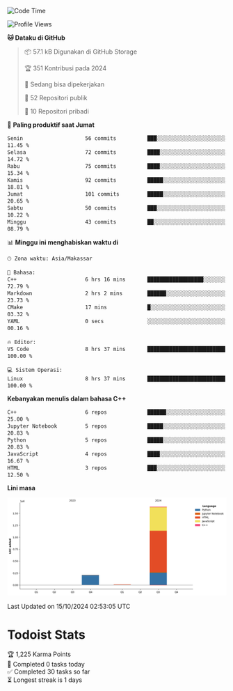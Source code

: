 <!--START_SECTION:waka-->
![Code Time](http://img.shields.io/badge/Code%20Time-63%20hrs%2031%20mins-blue)

![Profile Views](http://img.shields.io/badge/Profil%20dilihat-8-blue)

**🐱 Dataku di GitHub** 

> 📦 57.1 kB Digunakan di GitHub Storage 
 > 
> 🏆 351 Kontribusi pada 2024
 > 
> 💼 Sedang bisa dipekerjakan
 > 
> 📜 52 Repositori publik 
 > 
> 🔑 10 Repositori pribadi 
 > 
📅 **Paling produktif saat Jumat** 

```text
Senin                    56 commits          ███░░░░░░░░░░░░░░░░░░░░░░   11.45 % 
Selasa                   72 commits          ████░░░░░░░░░░░░░░░░░░░░░   14.72 % 
Rabu                     75 commits          ████░░░░░░░░░░░░░░░░░░░░░   15.34 % 
Kamis                    92 commits          █████░░░░░░░░░░░░░░░░░░░░   18.81 % 
Jumat                    101 commits         █████░░░░░░░░░░░░░░░░░░░░   20.65 % 
Sabtu                    50 commits          ███░░░░░░░░░░░░░░░░░░░░░░   10.22 % 
Minggu                   43 commits          ██░░░░░░░░░░░░░░░░░░░░░░░   08.79 % 
```


📊 **Minggu ini menghabiskan waktu di** 

```text
🕑︎ Zona waktu: Asia/Makassar

💬 Bahasa: 
C++                      6 hrs 16 mins       ██████████████████░░░░░░░   72.79 % 
Markdown                 2 hrs 2 mins        ██████░░░░░░░░░░░░░░░░░░░   23.73 % 
CMake                    17 mins             █░░░░░░░░░░░░░░░░░░░░░░░░   03.32 % 
YAML                     0 secs              ░░░░░░░░░░░░░░░░░░░░░░░░░   00.16 % 

🔥 Editor: 
VS Code                  8 hrs 37 mins       █████████████████████████   100.00 % 

💻 Sistem Operasi: 
Linux                    8 hrs 37 mins       █████████████████████████   100.00 % 
```

**Kebanyakan menulis dalam bahasa C++** 

```text
C++                      6 repos             ██████░░░░░░░░░░░░░░░░░░░   25.00 % 
Jupyter Notebook         5 repos             █████░░░░░░░░░░░░░░░░░░░░   20.83 % 
Python                   5 repos             █████░░░░░░░░░░░░░░░░░░░░   20.83 % 
JavaScript               4 repos             ████░░░░░░░░░░░░░░░░░░░░░   16.67 % 
HTML                     3 repos             ███░░░░░░░░░░░░░░░░░░░░░░   12.50 % 
```



**Lini masa**

![Lines of Code chart](https://raw.githubusercontent.com/yusuf601/yusuf601/main/assets/bar_graph.png)


 Last Updated on 15/10/2024 02:53:05 UTC
<!--END_SECTION:waka-->
# Todoist Stats

<!-- TODO-IST:START -->
🏆  1,225 Karma Points           
🌸  Completed 0 tasks today           
✅  Completed 30 tasks so far           
⏳  Longest streak is 1 days
<!-- TODO-IST:END -->
